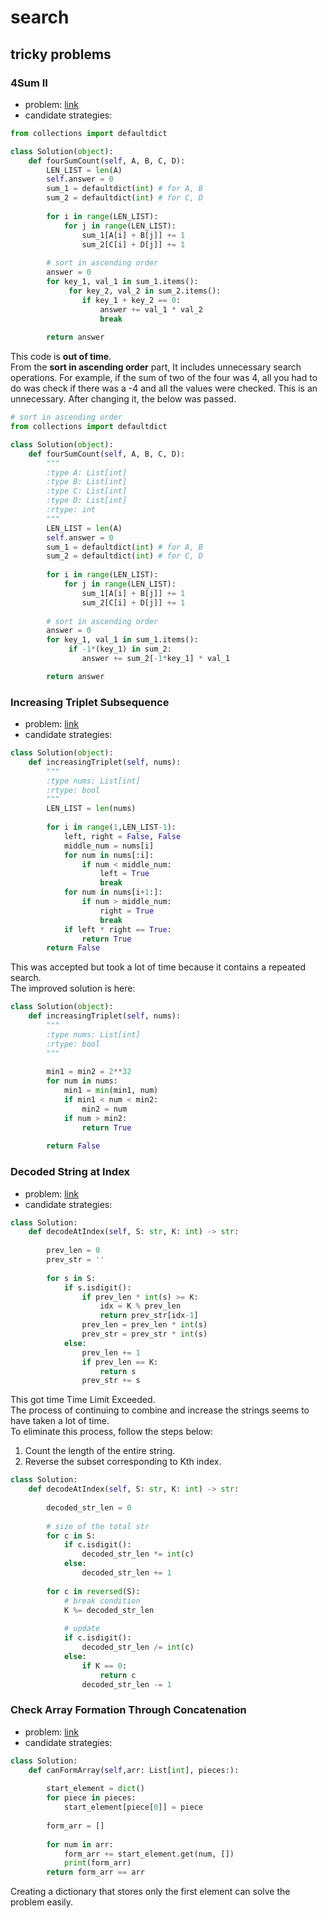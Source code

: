 search
==================

## tricky problems
### 4Sum II
* problem: [link](https://leetcode.com/explore/challenge/card/december-leetcoding-challenge/571/week-3-december-15th-december-21st/3569/)  
* candidate strategies:
```python
from collections import defaultdict

class Solution(object):
    def fourSumCount(self, A, B, C, D):
        LEN_LIST = len(A)
        self.answer = 0
        sum_1 = defaultdict(int) # for A, B
        sum_2 = defaultdict(int) # for C, D
        
        for i in range(LEN_LIST):
            for j in range(LEN_LIST):
                sum_1[A[i] + B[j]] += 1
                sum_2[C[i] + D[j]] += 1
        
        # sort in ascending order
        answer = 0
        for key_1, val_1 in sum_1.items():
             for key_2, val_2 in sum_2.items():
                if key_1 + key_2 == 0:
                    answer += val_1 * val_2
                    break
        
        return answer
```
This code is __out of time__.  
From the __sort in ascending order__ part, It includes unnecessary search operations. 
For example, if the sum of two of the four was 4, 
all you had to do was check if there was a -4 and all the values were checked. 
This is an unnecessary. After changing it, the below was passed.
```python
# sort in ascending order
from collections import defaultdict

class Solution(object):
    def fourSumCount(self, A, B, C, D):
        """
        :type A: List[int]
        :type B: List[int]
        :type C: List[int]
        :type D: List[int]
        :rtype: int
        """
        LEN_LIST = len(A)
        self.answer = 0
        sum_1 = defaultdict(int) # for A, B
        sum_2 = defaultdict(int) # for C, D
        
        for i in range(LEN_LIST):
            for j in range(LEN_LIST):
                sum_1[A[i] + B[j]] += 1
                sum_2[C[i] + D[j]] += 1
        
        # sort in ascending order
        answer = 0
        for key_1, val_1 in sum_1.items():
             if -1*(key_1) in sum_2:
                answer += sum_2[-1*key_1] * val_1

        return answer
```

### Increasing Triplet Subsequence
* problem: [link](https://leetcode.com/explore/challenge/card/december-leetcoding-challenge/571/week-3-december-15th-december-21st/3570/)  
* candidate strategies:
```python
class Solution(object):
    def increasingTriplet(self, nums):
        """
        :type nums: List[int]
        :rtype: bool
        """
        LEN_LIST = len(nums)
        
        for i in range(1,LEN_LIST-1):
            left, right = False, False
            middle_num = nums[i]
            for num in nums[:i]:
                if num < middle_num:
                    left = True
                    break
            for num in nums[i+1:]:
                if num > middle_num:
                    right = True
                    break
            if left * right == True:
                return True
        return False
```
This was accepted but took a lot of time because it contains a repeated search.  
The improved solution is here:

```python
class Solution(object):
    def increasingTriplet(self, nums):
        """
        :type nums: List[int]
        :rtype: bool
        """
        
        min1 = min2 = 2**32
        for num in nums:
            min1 = min(min1, num)
            if min1 < num < min2:
                min2 = num
            if num > min2:
                return True
            
        return False
```

### Decoded String at Index
* problem: [link](https://leetcode.com/explore/challenge/card/december-leetcoding-challenge/571/week-3-december-15th-december-21st/3572/)  
* candidate strategies:
```python
class Solution:
    def decodeAtIndex(self, S: str, K: int) -> str:
        
        prev_len = 0
        prev_str = ''
        
        for s in S:
            if s.isdigit():
                if prev_len * int(s) >= K:
                    idx = K % prev_len
                    return prev_str[idx-1]
                prev_len = prev_len * int(s)
                prev_str = prev_str * int(s)
            else:
                prev_len += 1
                if prev_len == K:
                    return s
                prev_str += s
```
This got time Time Limit Exceeded.  
The process of continuing to combine and increase the strings seems to have taken a lot of time.  
To eliminate this process, follow the steps below:
1. Count the length of the entire string.
2. Reverse the subset corresponding to Kth index.
<!---------
문자열을 계속 합치고 늘리는 과정에서 시간이 많이 소요된 것 같다.  
이러한 과정을 없애기 위해 아래와 같이  
1. 전체 문자열의 길이를 세고
2. K번째에 해당하는 하위 집합을 역추적 한다.
----->
```python
class Solution:
    def decodeAtIndex(self, S: str, K: int) -> str:
        
        decoded_str_len = 0
        
        # size of the total str
        for c in S:
            if c.isdigit():
                decoded_str_len *= int(c)
            else:
                decoded_str_len += 1
        
        for c in reversed(S):
            # break condition
            K %= decoded_str_len
            
            # update
            if c.isdigit():
                decoded_str_len /= int(c)
            else:
                if K == 0:
                    return c
                decoded_str_len -= 1
```
### Check Array Formation Through Concatenation
* problem: [link](https://leetcode.com/explore/challenge/card/january-leetcoding-challenge-2021/579/week-1-january-1st-january-7th/3589/)  
* candidate strategies:
```python
class Solution:
    def canFormArray(self,arr: List[int], pieces:):
        
        start_element = dict()
        for piece in pieces:
            start_element[piece[0]] = piece
        
        form_arr = []
        
        for num in arr:
            form_arr += start_element.get(num, [])
            print(form_arr)
        return form_arr == arr
```
<!-------
첫번째 원소만 저장하는 딕셔너리를 만들면 문제를 쉽게 해결할 수 있다.
---------->
Creating a dictionary that stores only the first element can solve the problem easily.